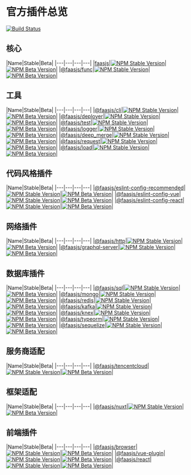 # 官方插件总览

[![Build Status](https://github.com/faasjs/faasjs/actions/workflows/ci/badge.svg)](https://github.com/faasjs/faasjs/actions/workflows/ci.yml)
## 核心

|Name|Stable|Beta|
|---|---|---|---|
|[faasjs](https://github.com/faasjs/faasjs/tree/master/packages/faasjs)|[![NPM Stable Version](https://img.shields.io/npm/v/faasjs/stable.svg)](https://www.npmjs.com/package/faasjs)|[![NPM Beta Version](https://img.shields.io/npm/v/faasjs/beta.svg)](https://www.npmjs.com/package/faasjs)|
|[@faasjs/func](https://github.com/faasjs/faasjs/tree/master/packages/func)|[![NPM Stable Version](https://img.shields.io/npm/v/@faasjs/func/stable.svg)](https://www.npmjs.com/package/@faasjs/func)|[![NPM Beta Version](https://img.shields.io/npm/v/@faasjs/func/beta.svg)](https://www.npmjs.com/package/@faasjs/func)|

## 工具

|Name|Stable|Beta|
|---|---|---|---|
|[@faasjs/cli](https://github.com/faasjs/faasjs/tree/master/packages/cli)|[![NPM Stable Version](https://img.shields.io/npm/v/@faasjs/cli/stable.svg)](https://www.npmjs.com/package/@faasjs/cli)|[![NPM Beta Version](https://img.shields.io/npm/v/@faasjs/cli/beta.svg)](https://www.npmjs.com/package/@faasjs/cli)|
|[@faasjs/deployer](https://github.com/faasjs/faasjs/tree/master/packages/deployer)|[![NPM Stable Version](https://img.shields.io/npm/v/@faasjs/deployer/stable.svg)](https://www.npmjs.com/package/@faasjs/deployer)|[![NPM Beta Version](https://img.shields.io/npm/v/@faasjs/deployer/beta.svg)](https://www.npmjs.com/package/@faasjs/deployer)|
|[@faasjs/test](https://github.com/faasjs/faasjs/tree/master/packages/test)|[![NPM Stable Version](https://img.shields.io/npm/v/@faasjs/test/stable.svg)](https://www.npmjs.com/package/@faasjs/test)|[![NPM Beta Version](https://img.shields.io/npm/v/@faasjs/test/beta.svg)](https://www.npmjs.com/package/@faasjs/test)|
|[@faasjs/logger](https://github.com/faasjs/faasjs/tree/master/packages/logger)|[![NPM Stable Version](https://img.shields.io/npm/v/@faasjs/logger/stable.svg)](https://www.npmjs.com/package/@faasjs/logger)|[![NPM Beta Version](https://img.shields.io/npm/v/@faasjs/logger/beta.svg)](https://www.npmjs.com/package/@faasjs/logger)|
|[@faasjs/deep_merge](https://github.com/faasjs/faasjs/tree/master/packages/deep_merge)|[![NPM Stable Version](https://img.shields.io/npm/v/@faasjs/deep_merge/stable.svg)](https://www.npmjs.com/package/@faasjs/deep_merge)|[![NPM Beta Version](https://img.shields.io/npm/v/@faasjs/deep_merge/beta.svg)](https://www.npmjs.com/package/@faasjs/deep_merge)|
|[@faasjs/request](https://github.com/faasjs/faasjs/tree/master/packages/request)|[![NPM Stable Version](https://img.shields.io/npm/v/@faasjs/request/stable.svg)](https://www.npmjs.com/package/@faasjs/request)|[![NPM Beta Version](https://img.shields.io/npm/v/@faasjs/request/beta.svg)](https://www.npmjs.com/package/@faasjs/request)|
|[@faasjs/load](https://github.com/faasjs/faasjs/tree/master/packages/load)|[![NPM Stable Version](https://img.shields.io/npm/v/@faasjs/load/stable.svg)](https://www.npmjs.com/package/@faasjs/load)|[![NPM Beta Version](https://img.shields.io/npm/v/@faasjs/load/beta.svg)](https://www.npmjs.com/package/@faasjs/load)|

## 代码风格插件

|Name|Stable|Beta|
|---|---|---|---|
|[@faasjs/eslint-config-recommended](https://github.com/faasjs/faasjs/tree/master/packages/eslint-config-recommended)|[![NPM Stable Version](https://img.shields.io/npm/v/@faasjs/eslint-config-recommended/stable.svg)](https://www.npmjs.com/package/@faasjs/eslint-config-recommended)|[![NPM Beta Version](https://img.shields.io/npm/v/@faasjs/eslint-config-recommended/beta.svg)](https://www.npmjs.com/package/@faasjs/eslint-config-recommended)|
|[@faasjs/eslint-config-vue](https://github.com/faasjs/faasjs/tree/master/packages/eslint-config-vue)|[![NPM Stable Version](https://img.shields.io/npm/v/@faasjs/eslint-config-vue/stable.svg)](https://www.npmjs.com/package/@faasjs/eslint-config-vue)|[![NPM Beta Version](https://img.shields.io/npm/v/@faasjs/eslint-config-vue/beta.svg)](https://www.npmjs.com/package/@faasjs/eslint-config-vue)|
|[@faasjs/eslint-config-react](https://github.com/faasjs/faasjs/tree/master/packages/eslint-config-react)|[![NPM Stable Version](https://img.shields.io/npm/v/@faasjs/eslint-config-react/stable.svg)](https://www.npmjs.com/package/@faasjs/eslint-config-react)|[![NPM Beta Version](https://img.shields.io/npm/v/@faasjs/eslint-config-react/beta.svg)](https://www.npmjs.com/package/@faasjs/eslint-config-react)|

## 网络插件

|Name|Stable|Beta|
|---|---|---|---|
|[@faasjs/http](https://github.com/faasjs/faasjs/tree/master/packages/http)|[![NPM Stable Version](https://img.shields.io/npm/v/@faasjs/http/stable.svg)](https://www.npmjs.com/package/@faasjs/http)|[![NPM Beta Version](https://img.shields.io/npm/v/@faasjs/http/beta.svg)](https://www.npmjs.com/package/@faasjs/http)|
|[@faasjs/graphql-server](https://github.com/faasjs/faasjs/tree/master/packages/graphql-server)|[![NPM Stable Version](https://img.shields.io/npm/v/@faasjs/graphql-server/stable.svg)](https://www.npmjs.com/package/@faasjs/graphql-server)|[![NPM Beta Version](https://img.shields.io/npm/v/@faasjs/graphql-server/beta.svg)](https://www.npmjs.com/package/@faasjs/graphql-server)|

## 数据库插件

|Name|Stable|Beta|
|---|---|---|---|
|[@faasjs/sql](https://github.com/faasjs/faasjs/tree/master/packages/sql)|[![NPM Stable Version](https://img.shields.io/npm/v/@faasjs/sql/stable.svg)](https://www.npmjs.com/package/@faasjs/sql)|[![NPM Beta Version](https://img.shields.io/npm/v/@faasjs/sql/beta.svg)](https://www.npmjs.com/package/@faasjs/sql)|
|[@faasjs/mongo](https://github.com/faasjs/faasjs/tree/master/packages/mongo)|[![NPM Stable Version](https://img.shields.io/npm/v/@faasjs/mongo/stable.svg)](https://www.npmjs.com/package/@faasjs/mongo)|[![NPM Beta Version](https://img.shields.io/npm/v/@faasjs/mongo/beta.svg)](https://www.npmjs.com/package/@faasjs/mongo)|
|[@faasjs/redis](https://github.com/faasjs/faasjs/tree/master/packages/redis)|[![NPM Stable Version](https://img.shields.io/npm/v/@faasjs/redis/stable.svg)](https://www.npmjs.com/package/@faasjs/redis)|[![NPM Beta Version](https://img.shields.io/npm/v/@faasjs/redis/beta.svg)](https://www.npmjs.com/package/@faasjs/redis)|
|[@faasjs/kafka](https://github.com/faasjs/faasjs/tree/master/packages/kafka)|[![NPM Stable Version](https://img.shields.io/npm/v/@faasjs/kafka/stable.svg)](https://www.npmjs.com/package/@faasjs/kafka)|[![NPM Beta Version](https://img.shields.io/npm/v/@faasjs/kafka/beta.svg)](https://www.npmjs.com/package/@faasjs/kafka)|
|[@faasjs/knex](https://github.com/faasjs/faasjs/tree/master/packages/knex)|[![NPM Stable Version](https://img.shields.io/npm/v/@faasjs/knex/stable.svg)](https://www.npmjs.com/package/@faasjs/knex)|[![NPM Beta Version](https://img.shields.io/npm/v/@faasjs/knex/beta.svg)](https://www.npmjs.com/package/@faasjs/knex)|
|[@faasjs/typeorm](https://github.com/faasjs/faasjs/tree/master/packages/typeorm)|[![NPM Stable Version](https://img.shields.io/npm/v/@faasjs/typeorm/stable.svg)](https://www.npmjs.com/package/@faasjs/typeorm)|[![NPM Beta Version](https://img.shields.io/npm/v/@faasjs/typeorm/beta.svg)](https://www.npmjs.com/package/@faasjs/typeorm)|
|[@faasjs/sequelize](https://github.com/faasjs/faasjs/tree/master/packages/sequelize)|[![NPM Stable Version](https://img.shields.io/npm/v/@faasjs/sequelize/stable.svg)](https://www.npmjs.com/package/@faasjs/sequelize)|[![NPM Beta Version](https://img.shields.io/npm/v/@faasjs/sequelize/beta.svg)](https://www.npmjs.com/package/@faasjs/sequelize)|

## 服务商适配

|Name|Stable|Beta|
|---|---|---|---|
|[@faasjs/tencentcloud](https://github.com/faasjs/faasjs/tree/master/packages/tencentcloud)|[![NPM Stable Version](https://img.shields.io/npm/v/@faasjs/tencentcloud/stable.svg)](https://www.npmjs.com/package/@faasjs/tencentcloud)|[![NPM Beta Version](https://img.shields.io/npm/v/@faasjs/tencentcloud/beta.svg)](https://www.npmjs.com/package/@faasjs/tencentcloud)|

## 框架适配

|Name|Stable|Beta|
|---|---|---|---|
|[@faasjs/nuxt](https://github.com/faasjs/faasjs/tree/master/packages/nuxt)|[![NPM Stable Version](https://img.shields.io/npm/v/@faasjs/nuxt/stable.svg)](https://www.npmjs.com/package/@faasjs/nuxt)|[![NPM Beta Version](https://img.shields.io/npm/v/@faasjs/nuxt/beta.svg)](https://www.npmjs.com/package/@faasjs/nuxt)|

## 前端插件

|Name|Stable|Beta|
|---|---|---|---|
|[@faasjs/browser](https://github.com/faasjs/faasjs/tree/master/packages/browser)|[![NPM Stable Version](https://img.shields.io/npm/v/@faasjs/browser/stable.svg)](https://www.npmjs.com/package/@faasjs/browser)|[![NPM Beta Version](https://img.shields.io/npm/v/@faasjs/browser/beta.svg)](https://www.npmjs.com/package/@faasjs/browser)|
|[@faasjs/vue-plugin](https://github.com/faasjs/faasjs/tree/master/packages/vue-plugin)|[![NPM Stable Version](https://img.shields.io/npm/v/@faasjs/vue-plugin/stable.svg)](https://www.npmjs.com/package/@faasjs/vue-plugin)|[![NPM Beta Version](https://img.shields.io/npm/v/@faasjs/vue-plugin/beta.svg)](https://www.npmjs.com/package/@faasjs/vue-plugin)|
|[@faasjs/react](https://github.com/faasjs/faasjs/tree/master/packages/react)|[![NPM Stable Version](https://img.shields.io/npm/v/@faasjs/react/stable.svg)](https://www.npmjs.com/package/@faasjs/react)|[![NPM Beta Version](https://img.shields.io/npm/v/@faasjs/react/beta.svg)](https://www.npmjs.com/package/@faasjs/react)|
